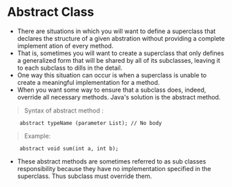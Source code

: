 # Abstract Class

-  There are situations in which you will want to define a superclass that declares the structure of a given abstration without providing a complete implement ation of every method.
- That is, sometimes you will want to create a superclass that only defines a generalized form that will be shared by all of its subclasses, leaving it to each subclass to dills in the detail.
- One way this situation can occur is when a superclass is unable to create a meaningful implementation for a method.
- When you want some way to ensure that a subclass does, indeed, override all necessary methods. Java's solution is the abstract method.

> Syntax of abstract method :

        abstract typeName (parameter List); // No body

> Example:

        abstract void sum(int a, int b);

- These abstract methods are sometimes referred to as sub classes responsibility because they have no implementation specified in the superclass. Thus subclass must override them.